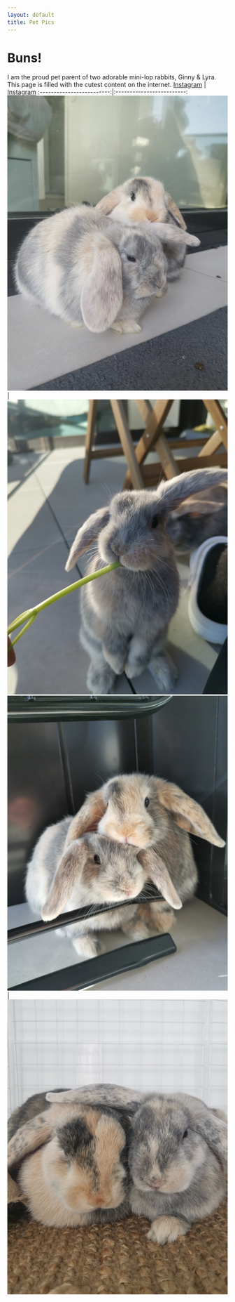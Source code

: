 ```yaml
---
layout: default
title: Pet Pics
---
```


# Buns!

I am the proud pet parent of two adorable mini-lop rabbits, Ginny & Lyra. This page is filled with the cutest content on the internet.
[Instagram](https://www.instagram.com/space.bunnss/)             |  [Instagram](https://www.instagram.com/space.bunnss/)
:-------------------------:|:-------------------------:
![Mini-lop rabbits](/assets/images/buns2.jpg) | ![Mini-lop rabbits](/assets/images/buns3.jpg)
![Mini-lop rabbits](/assets/images/buns4.jpg) | ![Mini-lop rabbits](/assets/images/buns5.jpg)
